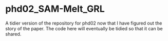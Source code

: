 # phd02_SAM-Melt_GRL
A tidier version of the repository for phd02 now that I have figured out the story of the paper. The code here will eventually be tidied so that it can be shared.

